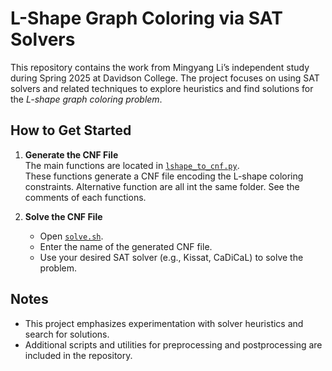 # L-Shape Graph Coloring via SAT Solvers

This repository contains the work from Mingyang Li’s independent study during Spring 2025 at Davidson College. The project focuses on using SAT solvers and related techniques to explore heuristics and find solutions for the *L-shape graph coloring problem*.

## How to Get Started

1. **Generate the CNF File**  
   The main functions are located in [`lshape_to_cnf.py`](https://github.com/JerryLi620/solving-lshape/blob/main/lshape/lshape_to_cnf.py).  
   These functions generate a CNF file encoding the L-shape coloring constraints. Alternative function are all int the same folder. See the comments of each functions.

2. **Solve the CNF File**  
   - Open [`solve.sh`](https://github.com/JerryLi620/solving-lshape/blob/main/solve.sh).
   - Enter the name of the generated CNF file.
   - Use your desired SAT solver (e.g., Kissat, CaDiCaL) to solve the problem.

## Notes
- This project emphasizes experimentation with solver heuristics and search for solutions.
- Additional scripts and utilities for preprocessing and postprocessing are included in the repository.
